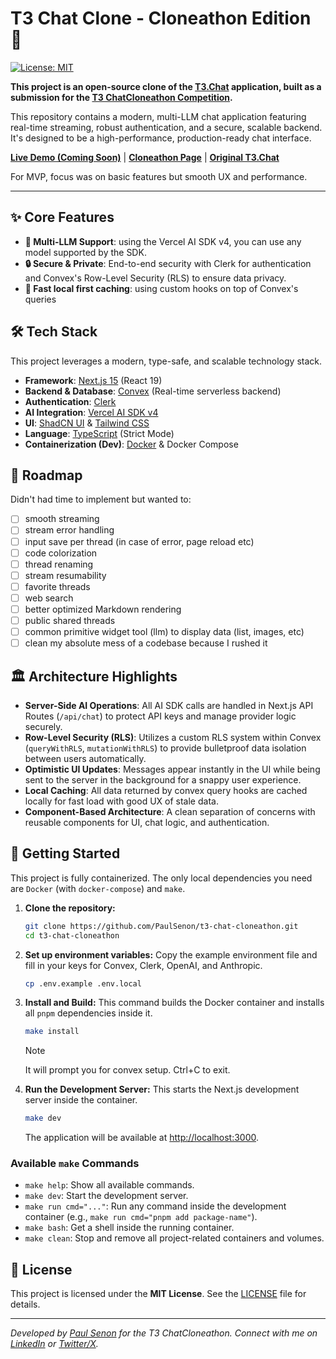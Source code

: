 # T3 Chat Clone - Cloneathon Edition 🚀

[![License: MIT](https://img.shields.io/badge/License-MIT-yellow.svg)](https://opensource.org/licenses/MIT)

**This project is an open-source clone of the [T3.Chat](https://t3.chat) application, built as a submission for the [T3 ChatCloneathon Competition](https://cloneathon.t3.chat).**

This repository contains a modern, multi-LLM chat application featuring real-time streaming, robust authentication, and a secure, scalable backend. It's designed to be a high-performance, production-ready chat interface.

[**Live Demo (Coming Soon)**](#) | [**Cloneathon Page**](https://cloneathon.t3.chat) | [**Original T3.Chat**](https://t3.chat)

For MVP, focus was on basic features but smooth UX and performance.

---

## ✨ Core Features

- **🤖 Multi-LLM Support**: using the Vercel AI SDK v4, you can use any model supported by the SDK.
- **🔒 Secure & Private**: End-to-end security with Clerk for authentication and Convex's Row-Level Security (RLS) to ensure data privacy.
- **🚀 Fast local first caching**: using custom hooks on top of Convex's queries

## 🛠️ Tech Stack

This project leverages a modern, type-safe, and scalable technology stack.

- **Framework**: [Next.js 15](https://nextjs.org/) (React 19)
- **Backend & Database**: [Convex](https://convex.dev/) (Real-time serverless backend)
- **Authentication**: [Clerk](https://clerk.com/)
- **AI Integration**: [Vercel AI SDK v4](https://sdk.vercel.ai/)
- **UI**: [ShadCN UI](https://ui.shadcn.com/) & [Tailwind CSS](https://tailwindcss.com/)
- **Language**: [TypeScript](https://www.typescriptlang.org/) (Strict Mode)
- **Containerization (Dev)**: [Docker](https://www.docker.com/) & Docker Compose

## 🚧 Roadmap

Didn't had time to implement but wanted to:

- [ ] smooth streaming
- [ ] stream error handling
- [ ] input save per thread (in case of error, page reload etc)
- [ ] code colorization
- [ ] thread renaming
- [ ] stream resumability
- [ ] favorite threads
- [ ] web search
- [ ] better optimized Markdown rendering
- [ ] public shared threads
- [ ] common primitive widget tool (llm) to display data (list, images, etc)
- [ ] clean my absolute mess of a codebase because I rushed it

## 🏛️ Architecture Highlights

- **Server-Side AI Operations**: All AI SDK calls are handled in Next.js API Routes (`/api/chat`) to protect API keys and manage provider logic securely.
- **Row-Level Security (RLS)**: Utilizes a custom RLS system within Convex (`queryWithRLS`, `mutationWithRLS`) to provide bulletproof data isolation between users automatically.
- **Optimistic UI Updates**: Messages appear instantly in the UI while being sent to the server in the background for a snappy user experience.
- **Local Caching**: All data returned by convex query hooks are cached locally for fast load with good UX of stale data.
- **Component-Based Architecture**: A clean separation of concerns with reusable components for UI, chat logic, and authentication.

## 🚀 Getting Started

This project is fully containerized. The only local dependencies you need are `Docker` (with `docker-compose`) and `make`.

1. **Clone the repository:**

   ```bash
   git clone https://github.com/PaulSenon/t3-chat-cloneathon.git
   cd t3-chat-cloneathon
   ```

2. **Set up environment variables:**
   Copy the example environment file and fill in your keys for Convex, Clerk, OpenAI, and Anthropic.

   ```bash
   cp .env.example .env.local
   ```

3. **Install and Build:**
   This command builds the Docker container and installs all `pnpm` dependencies inside it.

   ```bash
   make install
   ```

   > [!NOTE]
   > It will prompt you for convex setup.
   > Ctrl+C to exit.

4. **Run the Development Server:**
   This starts the Next.js development server inside the container.

   ```bash
   make dev
   ```

   The application will be available at [http://localhost:3000](http://localhost:3000).

### Available `make` Commands

- `make help`: Show all available commands.
- `make dev`: Start the development server.
- `make run cmd="..."`: Run any command inside the development container (e.g., `make run cmd="pnpm add package-name"`).
- `make bash`: Get a shell inside the running container.
- `make clean`: Stop and remove all project-related containers and volumes.

## 📄 License

This project is licensed under the **MIT License**. See the [LICENSE](LICENSE.TXT) file for details.

---

_Developed by [Paul Senon](https://github.com/PaulSenon) for the T3 ChatCloneathon._
_Connect with me on [LinkedIn](https://www.linkedin.com/in/paulsenon/) or [Twitter/X](https://x.com/isaaacdotdev)._
